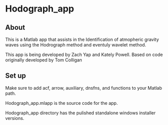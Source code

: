 
# Hodograph_app

## About
This is a Matlab app that assists in the Identification of atmopheric gravity waves using the Hodrograph method and eventuly wavelet method.

This app is being developed by Zach Yap and Kately Powell. Based on code originally developed by Tom Colligan

## Set up
Make sure to add acf, arrow, auxiliary, dnsfns, and functions to your Matlab path.

Hodograph_app.mlapp is the source code for the app.

Hodograph_app directory has the pulished standalone windows installer versions.
